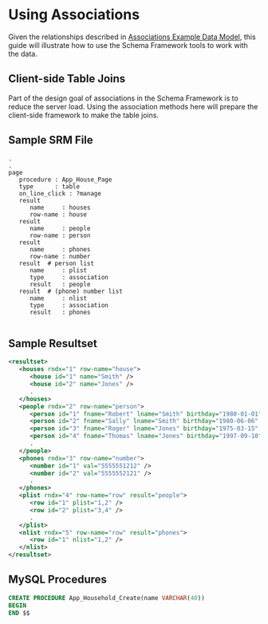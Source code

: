 # Using Associations

Given the relationships described in [Associations Example Data Model](Associations_Model.md),
this guide will illustrate how to use the Schema Framework tools to work with the data.

## Client-side Table Joins

Part of the design goal of associations in the Schema Framework is to reduce the server
load.  Using the association methods here will prepare the client-side framework to make
the table joins.

## Sample SRM File

~~~srm
.
.
page
   procedure : App_House_Page
   type      : table
   on_line_click : ?manage
   result
      name     : houses
      row-name : house
   result
      name     : people
      row-name : person
   result
      name     : phones
      row-name : number
   result  # person list
      name     : plist
      type     : association
      result   : people
   result  # (phone) number list
      name     : nlist
      type     : association
      result   : phones
   
~~~

## Sample Resultset

~~~xml
<resultset>
   <houses rndx="1" row-name="house">
      <house id="1" name="Smith" />
      <house id="2" name="Jones" />
      .
   </houses>
   <people rndx="2" row-name="person">
      <person id="1" fname="Robert" lname="Smith" birthday="1980-01-01" />
      <person id="2" fname="Sally" lname="Smith" birthday="1980-06-06" />
      <person id="3" fname="Roger" lname="Jones" birthday="1975-03-15" />
      <person id="4" fname="Thomas" lname="Jones" birthday="1997-09-10" />
      .
   </people>
   <phones rndx="3" row-name="number">
      <number id="1" val="5555551212" />
      <number id="2" val="5555552121" />
      .
   </phones>
   <plist rndx="4" row-name="row" result="people">
      <row id="1" plist="1,2" />
      <row id="2" plist="3,4" />
      .
   </plist>
   <nlist rndx="5" row-name="row" result="phones">
      <row id="1" nlist="1,2" />
   </nlist>
</resultset>
~~~


## MySQL Procedures

~~~sql
CREATE PROCEDURE App_Household_Create(name VARCHAR(40))
BEGIN
END $$

